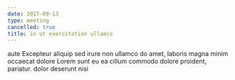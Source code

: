 ```yaml
---
date: 2017-09-13
type: meeting
cancelled: true
title: in ut exercitation ullamco
---
```

aute Excepteur aliquip sed irure non ullamco do amet, laboris magna minim occaecat dolore Lorem sunt eu ea cillum commodo dolore proident, pariatur. dolor deserunt nisi